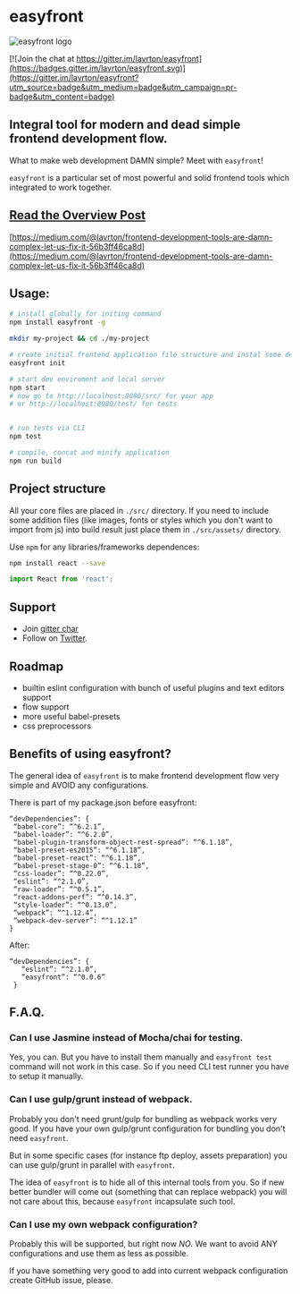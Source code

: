 # easyfront

![easyfront logo](https://cloud.githubusercontent.com/assets/1443320/13167423/f09fdf14-d70d-11e5-9221-6d9ccfd45e7e.png)

[![Join the chat at https://gitter.im/lavrton/easyfront](https://badges.gitter.im/lavrton/easyfront.svg)](https://gitter.im/lavrton/easyfront?utm_source=badge&utm_medium=badge&utm_campaign=pr-badge&utm_content=badge)

## Integral tool for modern and dead simple frontend development flow.

What to make web development DAMN simple? Meet with `easyfront`!

`easyfront` is a particular set of most powerful and solid frontend tools which integrated to work together.


## [Read the Overview Post](https://medium.com/@lavrton/frontend-development-tools-are-damn-complex-let-us-fix-it-56b3ff46ca8d)

[https://medium.com/@lavrton/frontend-development-tools-are-damn-complex-let-us-fix-it-56b3ff46ca8d](https://medium.com/@lavrton/frontend-development-tools-are-damn-complex-let-us-fix-it-56b3ff46ca8d)


## Usage:

```bash
# install globally for initing command
npm install easyfront -g

mkdir my-project && cd ./my-project

# create initial frontend application file structure and instal some deps
easyfront init

# start dev enviroment and local server
npm start
# now go to http://localhost:8080/src/ for your app
# or http://localhost:8080/test/ for tests


# run tests via CLI
npm test

# compile, concat and minify application
npm run build


```

## Project structure

All your core files are placed in `./src/` directory.
If you need to include some addition files (like images, fonts or styles which you don't want to import from js) into build result just place them in `./src/assets/` directory.

Use `npm` for any libraries/frameworks dependences:

```bash
npm install react --save
```

```javascript
import React from 'react';
```

## Support

- Join [gitter char](https://gitter.im/lavrton/easyfront)
- Follow on [Twitter](https://twitter.com/lavrton).

## Roadmap

- builtin eslint configuration with bunch of useful plugins and text editors support
- flow support
- more useful babel-presets
- css preprocessors


## Benefits of using easyfront?

The general idea of `easyfront` is to make frontend development flow very simple and AVOID any configurations.

There is part of my package.json before easyfront:

```
“devDependencies”: {
 “babel-core”: “^6.2.1”,
 “babel-loader”: “^6.2.0”,
 “babel-plugin-transform-object-rest-spread”: “^6.1.18”,
 “babel-preset-es2015”: “^6.1.18”,
 “babel-preset-react”: “^6.1.18”,
 “babel-preset-stage-0”: “^6.1.18”,
 “css-loader”: “^0.22.0”,
 “eslint”: “^2.1.0”,
 “raw-loader”: “^0.5.1”,
 “react-addons-perf”: “^0.14.3”,
 “style-loader”: “^0.13.0”,
 “webpack”: “^1.12.4”,
 “webpack-dev-server”: “^1.12.1”
}
```
After:
```
“devDependencies”: {
   “eslint”: “^2.1.0”,
   “easyfront”: “^0.0.6”
 }
 ```


## F.A.Q.

### Can I use Jasmine instead of Mocha/chai for testing.

Yes, you can. But you have to install them manually and `easyfront test` command will not work in this case. So if you need CLI test runner you have to setup it manually.

### Can I use gulp/grunt instead of webpack.

Probably you don't need grunt/gulp for bundling as webpack works very good. If you have your own gulp/grunt configuration for bundling you don't need `easyfront`.

But in some specific cases (for instance ftp deploy, assets preparation) you can use gulp/grunt in parallel with `easyfront`.

The idea of `easyfront` is to hide all of this internal tools from you. So if new better bundler will come out (something that can replace webpack) you will not care about this, because `easyfront` incapsulate such tool.

### Can I use my own webpack configuration?

Probably this will be supported, but right now *NO*.
We want to avoid ANY configurations and use them as less as possible.

If you have something very good to add into current webpack configuration create GitHub issue, please.
